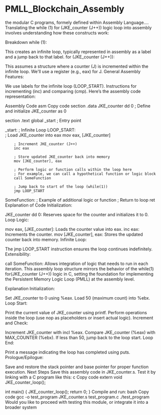 # PMLL_Blockchain_Assembly
the modular C programs, formely defined within Assembly Language....
Translating the while (1) for (JKE_counter (J++)) logic loop into assembly involves understanding how these constructs work:

Breakdown
while (1):

This creates an infinite loop, typically represented in assembly as a label and a jump back to that label.
for (JKE_counter (J++)):

This assumes a structure where a counter (J) is incremented within the infinite loop.
We'll use a register (e.g., eax) for J.
General Assembly Features:

We use labels for the infinite loop (LOOP_START).
Instructions for incrementing (inc) and comparing (cmp).
Here’s the assembly code representation:

Assembly Code
asm
Copy code
section .data
    JKE_counter dd 0          ; Define and initialize JKE_counter as 0

section .text
global _start                ; Entry point

_start:
    ; Infinite Loop
    LOOP_START:              
        ; Load JKE_counter into eax
        mov eax, [JKE_counter]

        ; Increment JKE_counter (J++)
        inc eax

        ; Store updated JKE_counter back into memory
        mov [JKE_counter], eax

        ; Perform logic or function calls within the loop here
        ; For example, we can call a hypothetical function or logic block
        call SomeFunction

        ; Jump back to start of the loop (while(1))
        jmp LOOP_START

SomeFunction:
    ; Example of additional logic or function
    ; Return to loop
    ret
Explanation of Code
Initialization:

JKE_counter dd 0: Reserves space for the counter and initializes it to 0.
Loop Logic:

mov eax, [JKE_counter]: Loads the counter value into eax.
inc eax: Increments the counter.
mov [JKE_counter], eax: Stores the updated counter back into memory.
Infinite Loop:

The jmp LOOP_START instruction ensures the loop continues indefinitely.
Extensibility:

call SomeFunction: Allows integration of logic that needs to run in each iteration.
This assembly loop structure mirrors the behavior of the while(1) for(JKE_counter (J++)) logic in C, setting the foundation for implementing the Persistent Memory Logic Loop (PMLL) at the assembly level.

Explanation
Initialization:

Set JKE_counter to 0 using %eax.
Load 50 (maximum count) into %ebx.
Loop Start:

Print the current value of JKE_counter using printf.
Perform operations inside the loop (use nop as placeholders or insert actual logic).
Increment and Check:

Increment JKE_counter with incl %eax.
Compare JKE_counter (%eax) with MAX_COUNTER (%ebx).
If less than 50, jump back to the loop start.
Loop End:

Print a message indicating the loop has completed using puts.
Prologue/Epilogue:

Save and restore the stack pointer and base pointer for proper function execution.
Next Steps
Save this assembly code in JKE_counter.s.
Test it by linking with a C program like this:
c
Copy code
extern void JKE_counter_loop();

int main() {
    JKE_counter_loop();
    return 0;
}
Compile and run:
bash
Copy code
gcc -o test_program JKE_counter.s test_program.c
./test_program
Would you like to proceed with testing this module, or integrate it into a broader system
